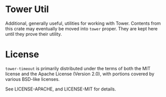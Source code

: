 # Tower Util

Additional, generally useful, utilities for working with Tower. Contents from
this crate may eventually be moved into `tower` proper. They are kept here until
they prove their utility.

# License

`tower-timeout` is primarily distributed under the terms of both the MIT license
and the Apache License (Version 2.0), with portions covered by various BSD-like
licenses.

See LICENSE-APACHE, and LICENSE-MIT for details.
